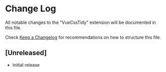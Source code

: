 # Change Log

All notable changes to the "VueCssTidy" extension will be documented in this file.

Check [Keep a Changelog](http://keepachangelog.com/) for recommendations on how to structure this file.

## [Unreleased]

- Initial release